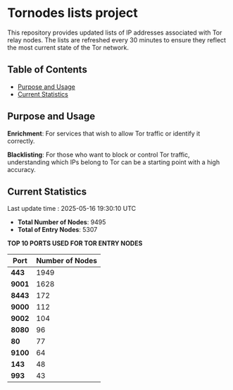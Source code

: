 # Tornodes lists project

This repository provides updated lists of IP addresses associated with Tor relay nodes. The lists are refreshed every 30 minutes to ensure they reflect the most current state of the Tor network.

## Table of Contents

- [Purpose and Usage](#purpose-and-usage)
- [Current Statistics](#current-statistics)


## Purpose and Usage

**Enrichment**: For services that wish to allow Tor traffic or identify it correctly.

**Blacklisting**: For those who want to block or control Tor traffic, understanding which IPs belong to Tor can be a starting point with a high accuracy.

## Current Statistics

Last update time : 2025-05-16 19:30:10 UTC

- **Total Number of Nodes**: 9495
- **Total of Entry Nodes**: 5307

**TOP 10 PORTS USED FOR TOR ENTRY NODES**

| **Port** | **Number of Nodes** |
|------|-----------------|
| **443**   | 1949  |
| **9001**   | 1628  |
| **8443**   | 172  |
| **9000**   | 112  |
| **9002**   | 104  |
| **8080**   | 96  |
| **80**   | 77  |
| **9100**   | 64  |
| **143**   | 48  |
| **993**   | 43  |

